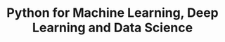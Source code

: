 ---
layout: toctree
title: Python for Machine Learning, Deep Learning and Data Science
permalink: /blog/coding/python/frameworks/ml-dl-ds/
parent: /blog/coding/python/frameworks/

enumerate_grand_children: true
---